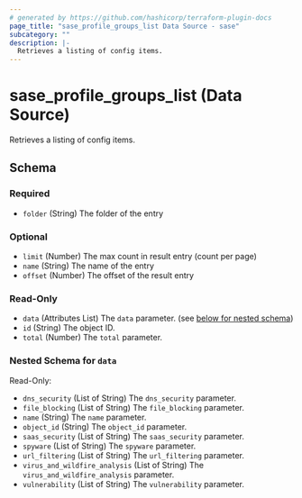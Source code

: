 ```yaml
---
# generated by https://github.com/hashicorp/terraform-plugin-docs
page_title: "sase_profile_groups_list Data Source - sase"
subcategory: ""
description: |-
  Retrieves a listing of config items.
---
```


# sase_profile_groups_list (Data Source)

Retrieves a listing of config items.



<!-- schema generated by tfplugindocs -->
## Schema

### Required

- `folder` (String) The folder of the entry

### Optional

- `limit` (Number) The max count in result entry (count per page)
- `name` (String) The name of the entry
- `offset` (Number) The offset of the result entry

### Read-Only

- `data` (Attributes List) The `data` parameter. (see [below for nested schema](#nestedatt--data))
- `id` (String) The object ID.
- `total` (Number) The `total` parameter.

<a id="nestedatt--data"></a>
### Nested Schema for `data`

Read-Only:

- `dns_security` (List of String) The `dns_security` parameter.
- `file_blocking` (List of String) The `file_blocking` parameter.
- `name` (String) The `name` parameter.
- `object_id` (String) The `object_id` parameter.
- `saas_security` (List of String) The `saas_security` parameter.
- `spyware` (List of String) The `spyware` parameter.
- `url_filtering` (List of String) The `url_filtering` parameter.
- `virus_and_wildfire_analysis` (List of String) The `virus_and_wildfire_analysis` parameter.
- `vulnerability` (List of String) The `vulnerability` parameter.


